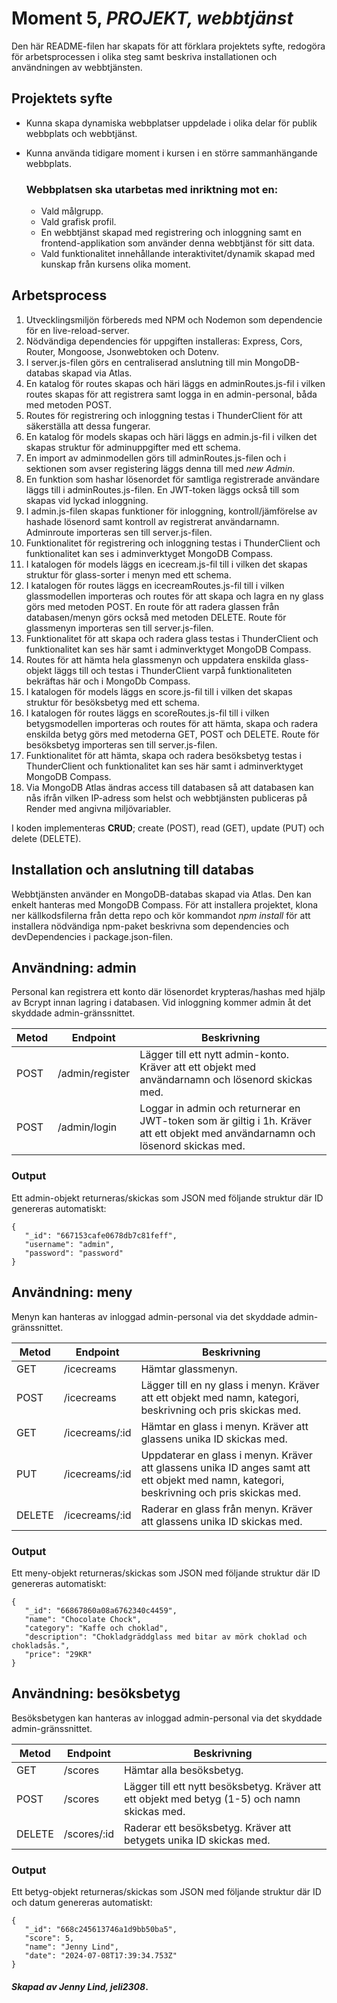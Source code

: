# Moment 5, _PROJEKT, webbtjänst_
Den här README-filen har skapats för att förklara projektets syfte, redogöra för arbetsprocessen i olika steg samt beskriva installationen och användningen av webbtjänsten.

## Projektets syfte

- Kunna skapa dynamiska webbplatser uppdelade i olika delar för publik webbplats och webbtjänst.
- Kunna använda tidigare moment i kursen i en större sammanhängande webbplats.

    ### Webbplatsen ska utarbetas med inriktning mot en:

    - Vald målgrupp.
    - Vald grafisk profil.
    - En webbtjänst skapad med registrering och inloggning samt en frontend-applikation som använder denna webbtjänst för sitt data.
    - Vald funktionalitet innehållande interaktivitet/dynamik skapad med kunskap från kursens olika moment.

## Arbetsprocess

1. Utvecklingsmiljön förbereds med NPM och Nodemon som dependencie för en live-reload-server.
2. Nödvändiga dependencies för uppgiften installeras: Express, Cors, Router, Mongoose, Jsonwebtoken och Dotenv. 
3. I server.js-filen görs en centraliserad anslutning till min MongoDB-databas skapad via Atlas.
4. En katalog för routes skapas och häri läggs en adminRoutes.js-fil i vilken routes skapas för att registrera samt logga in en admin-personal, båda med metoden POST. 
5. Routes för registrering och inloggning testas i ThunderClient för att säkerställa att dessa fungerar.
6. En katalog för models skapas och häri läggs en admin.js-fil i vilken det skapas struktur för adminuppgifter med ett schema.
7. En import av adminmodellen görs till adminRoutes.js-filen och i sektionen som avser registering läggs denna till med _new Admin_.
8. En funktion som hashar lösenordet för samtliga registrerade användare läggs till i adminRoutes.js-filen. En JWT-token läggs också till som skapas vid lyckad inloggning.
9. I admin.js-filen skapas funktioner för inloggning, kontroll/jämförelse av hashade lösenord samt kontroll av registrerat användarnamn.  Adminroute importeras sen till server.js-filen.
10. Funktionalitet för registrering och inloggning testas i ThunderClient och funktionalitet kan ses i adminverktyget MongoDB Compass.
11. I katalogen för models läggs en icecream.js-fil till i vilken det skapas struktur för glass-sorter i menyn med ett schema.
12. I katalogen för routes läggs en icecreamRoutes.js-fil till i vilken glassmodellen importeras och routes för att skapa och lagra en ny glass görs med metoden POST. En route för att radera glassen från databasen/menyn görs också med metoden DELETE. Route för glassmenyn importeras sen till server.js-filen.
13. Funktionalitet för att skapa och radera glass testas i ThunderClient och funktionalitet kan ses här samt i adminverktyget MongoDB Compass.
14. Routes för att hämta hela glassmenyn och uppdatera enskilda glass-objekt läggs till och testas i ThunderClient varpå funktionaliteten bekräftas här och i MongoDb Compass.
15. I katalogen för models läggs en score.js-fil till i vilken det skapas struktur för besöksbetyg med ett schema.
16. I katalogen för routes läggs en scoreRoutes.js-fil till i vilken betygsmodellen importeras och routes för att hämta, skapa och radera enskilda betyg görs med metoderna GET, POST och DELETE. Route för besöksbetyg importeras sen till server.js-filen.
17. Funktionalitet för att hämta, skapa och radera besöksbetyg testas i ThunderClient och funktionalitet kan ses här samt i adminverktyget MongoDB Compass.
18. Via MongoDB Atlas ändras access till databasen så att databasen kan nås ifrån vilken IP-adress som helst och webbtjänsten publiceras på Render med angivna miljövariabler.  

I koden implementeras **CRUD**; create (POST), read (GET), update (PUT) och delete (DELETE).

## Installation och anslutning till databas

Webbtjänsten använder en MongoDB-databas skapad via Atlas. Den kan enkelt hanteras med MongoDB Compass. För att installera projektet, klona ner källkodsfilerna från detta repo och kör kommandot _npm install_ för att installera nödvändiga npm-paket beskrivna som dependencies och devDependencies i package.json-filen.

## Användning: admin
Personal kan registrera ett konto där lösenordet krypteras/hashas med hjälp av Bcrypt innan lagring i databasen. Vid inloggning kommer
admin åt det skyddade admin-gränssnittet.

| **Metod** | **Endpoint**      | **Beskrivning**                                                                                                                      |
|-------|---------------|----------------------------------------------------------------------------------------------------------------------------------|
| POST  | /admin/register | Lägger till ett nytt admin-konto. Kräver att ett objekt med användarnamn och lösenord skickas med.                               |
| POST  | /admin/login    | Loggar in admin och returnerar en JWT-token som är giltig i 1h. Kräver att ett objekt med användarnamn och lösenord skickas med. |

### Output
Ett admin-objekt returneras/skickas som JSON med följande struktur där ID genereras automatiskt:

```
{
   "_id": "667153cafe0678db7c81feff",
   "username": "admin",
   "password": "password"
}

```

## Användning: meny
Menyn kan hanteras av inloggad admin-personal via det skyddade admin-gränssnittet. 

| **Metod** | **Endpoint**   | **Beskrivning**                                                                                                                           |
|-----------|----------------|-------------------------------------------------------------------------------------------------------------------------------------------|
| GET       | /icecreams     | Hämtar glassmenyn.                                                                                                                        |
| POST      | /icecreams     | Lägger till en ny glass i menyn. Kräver att ett objekt med namn, kategori, beskrivning och pris skickas med.                              |
| GET       | /icecreams/:id | Hämtar en glass i menyn. Kräver att glassens unika ID skickas med.                                                                        |
| PUT       | /icecreams/:id | Uppdaterar en glass i menyn. Kräver att glassens unika ID anges samt att ett objekt med namn, kategori, beskrivning och pris skickas med. |
| DELETE    | /icecreams/:id | Raderar en glass från menyn. Kräver att glassens unika ID skickas med.                                                                    |
   

### Output
Ett meny-objekt returneras/skickas som JSON med följande struktur där ID genereras automatiskt:

```
{
   "_id": "66867860a08a6762340c4459",
   "name": "Chocolate Chock",
   "category": "Kaffe och choklad",
   "description": "Chokladgräddglass med bitar av mörk choklad och chokladsås.",
   "price": "29KR"
}

```

## Användning: besöksbetyg
Besöksbetygen kan hanteras av inloggad admin-personal via det skyddade admin-gränssnittet. 

| **Metod** | **Endpoint** | **Beskrivning**                                                                               |
|-----------|--------------|-----------------------------------------------------------------------------------------------|
| GET       | /scores      | Hämtar alla besöksbetyg.                                                                      |
| POST      | /scores      | Lägger till ett nytt besöksbetyg. Kräver att ett objekt med betyg (1-5) och namn skickas med. |
| DELETE    | /scores/:id  | Raderar ett besöksbetyg. Kräver att betygets unika ID skickas med.                            |                          |                                                                         |

### Output
Ett betyg-objekt returneras/skickas som JSON med följande struktur där ID och datum genereras automatiskt:

```
{
   "_id": "668c245613746a1d9bb50ba5",
   "score": 5,
   "name": "Jenny Lind",
   "date": "2024-07-08T17:39:34.753Z"
}

```

#### _Skapad av Jenny Lind, jeli2308_.
